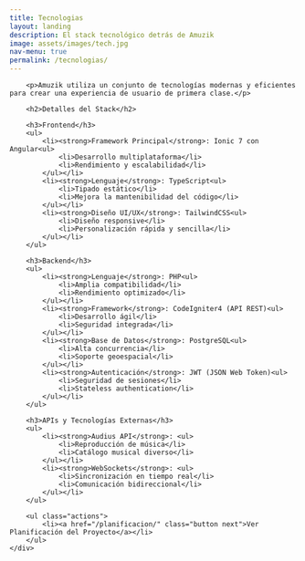 ```yaml
---
title: Tecnologias
layout: landing
description: El stack tecnológico detrás de Amuzik
image: assets/images/tech.jpg
nav-menu: true
permalink: /tecnologias/
---
```


<!-- Main -->
<div id="main" class="alt">

<!-- One -->
<section id="one">
    <div class="inner">

        <p>Amuzik utiliza un conjunto de tecnologías modernas y eficientes para crear una experiencia de usuario de primera clase.</p>

        <h2>Detalles del Stack</h2>
        
        <h3>Frontend</h3>
        <ul>
            <li><strong>Framework Principal</strong>: Ionic 7 con Angular<ul>
                <li>Desarrollo multiplataforma</li>
                <li>Rendimiento y escalabilidad</li>
            </ul></li>
            <li><strong>Lenguaje</strong>: TypeScript<ul>
                <li>Tipado estático</li>
                <li>Mejora la mantenibilidad del código</li>
            </ul></li>
            <li><strong>Diseño UI/UX</strong>: TailwindCSS<ul>
                <li>Diseño responsive</li>
                <li>Personalización rápida y sencilla</li>
            </ul></li>
        </ul>

        <h3>Backend</h3>
        <ul>
            <li><strong>Lenguaje</strong>: PHP<ul>
                <li>Amplia compatibilidad</li>
                <li>Rendimiento optimizado</li>
            </ul></li>
            <li><strong>Framework</strong>: CodeIgniter4 (API REST)<ul>
                <li>Desarrollo ágil</li>
                <li>Seguridad integrada</li>
            </ul></li>
            <li><strong>Base de Datos</strong>: PostgreSQL<ul>
                <li>Alta concurrencia</li>
                <li>Soporte geoespacial</li>
            </ul></li>
            <li><strong>Autenticación</strong>: JWT (JSON Web Token)<ul>
                <li>Seguridad de sesiones</li>
                <li>Stateless authentication</li>
            </ul></li>
        </ul>

        <h3>APIs y Tecnologías Externas</h3>
        <ul>
            <li><strong>Audius API</strong>: <ul>
                <li>Reproducción de música</li>
                <li>Catálogo musical diverso</li>
            </ul></li>
            <li><strong>WebSockets</strong>: <ul>
                <li>Sincronización en tiempo real</li>
                <li>Comunicación bidireccional</li>
            </ul></li>
        </ul>

        <ul class="actions">
            <li><a href="/planificacion/" class="button next">Ver Planificación del Proyecto</a></li>
        </ul>
    </div>
</section>

</div>